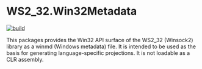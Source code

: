 # WS2_32.Win32Metadata

[![build](https://github.com/KieranFoot/WS2_32-Win32Metadata/actions/workflows/build.yml/badge.svg)](https://github.com/KieranFoot/WS2_32-Win32Metadata/actions/workflows/build.yml)

This packages provides the Win32 API surface of the WS2_32 (Winsock2) library as a winmd (Windows metadata) file. It is intended to be used as the basis for generating language-specific projections. It is not loadable as a CLR assembly.